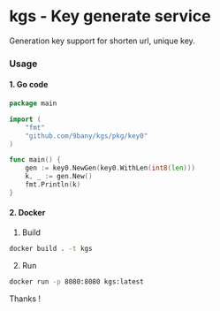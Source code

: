 # kgs - Key generate service

Generation key support for shorten url, unique key.

### Usage 
#### 1. Go code
```go
package main

import (
	"fmt"
	"github.com/9bany/kgs/pkg/key0"
)

func main() {
	gen := key0.NewGen(key0.WithLen(int8(len)))
	k, _ := gen.New()
    fmt.Println(k)
}

```
#### 2. Docker

1. Build
```sh
docker build . -t kgs
```
2. Run
```sh
docker run -p 8080:8080 kgs:latest
```

Thanks !